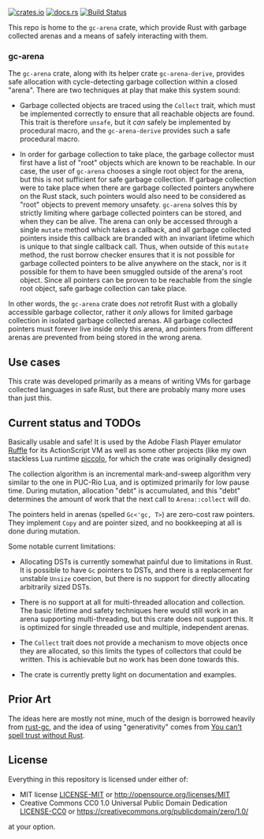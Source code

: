 [![crates.io](https://img.shields.io/crates/v/gc-arena)](https://crates.io/crates/gc-arena)
[![docs.rs](https://docs.rs/gc-arena/badge.svg)](https://docs.rs/gc-arena)
[![Build Status](https://img.shields.io/circleci/project/github/kyren/gc-arena.svg)](https://circleci.com/gh/kyren/gc-arena)

This repo is home to the `gc-arena` crate, which provide Rust with garbage
collected arenas and a means of safely interacting with them.

### gc-arena

The `gc-arena` crate, along with its helper crate `gc-arena-derive`, provides
safe allocation with cycle-detecting garbage collection within a closed "arena".
There are two techniques at play that make this system sound:

* Garbage collected objects are traced using the `Collect` trait, which must
  be implemented correctly to ensure that all reachable objects are found. This
  trait is therefore `unsafe`, but it *can* safely be implemented by procedural
  macro, and the `gc-arena-derive` provides such a safe procedural macro.

* In order for garbage collection to take place, the garbage collector must
  first have a list of "root" objects which are known to be reachable. In our
  case, the user of `gc-arena` chooses a single root object for the arena, but
  this is not sufficient for safe garbage collection. If garbage collection
  were to take place when there are garbage collected pointers anywhere on the
  Rust stack, such pointers would also need to be considered as "root" objects
  to prevent memory unsafety. `gc-arena` solves this by strictly limiting where
  garbage collected pointers can be stored, and when they can be alive. The
  arena can only be accessed through a single `mutate` method which takes a
  callback, and all garbage collected pointers inside this callback are branded
  with an invariant lifetime which is unique to that single callback call. Thus,
  when outside of this `mutate` method, the rust borrow checker ensures that
  it is not possible for garbage collected pointers to be alive anywhere on
  the stack, nor is it possible for them to have been smuggled outside of the
  arena's root object. Since all pointers can be proven to be reachable from the
  single root object, safe garbage collection can take place.
  
In other words, the `gc-arena` crate does *not* retrofit Rust with a globally
accessible garbage collector, rather it *only* allows for limited garbage
collection in isolated garbage collected arenas. All garbage collected pointers
must forever live inside only this arena, and pointers from different arenas are
prevented from being stored in the wrong arena.

## Use cases

This crate was developed primarily as a means of writing VMs for garbage
collected languages in safe Rust, but there are probably many more uses than
just this.

## Current status and TODOs

Basically usable and safe! It is used by the Adobe Flash Player emulator
[Ruffle](https://github.com/ruffle-rs/ruffle) for its ActionScript VM as well
as some other projects (like my own stackless Lua runtime
[piccolo](https://github.com/kyren/piccolo), for which the crate was originally
designed)

The collection algorithm is an incremental mark-and-sweep algorithm very similar
to the one in PUC-Rio Lua, and is optimized primarily for low pause time. During
mutation, allocation "debt" is accumulated, and this "debt" determines the
amount of work that the next call to `Arena::collect` will do.

The pointers held in arenas (spelled `Gc<'gc, T>`) are zero-cost raw pointers.
They implement `Copy` and are pointer sized, and no bookkeeping at all is done
during mutation. 

Some notable current limitations:

* Allocating DSTs is currently somewhat painful due to limitations in Rust. It
  is possible to  have `Gc` pointers to DSTs, and there is a replacement for
  unstable `Unsize` coercion, but there is no support for directly allocating
  arbitrarily sized DSTs.

* There is no support at all for multi-threaded allocation and collection.
  The basic lifetime and safety techniques here would still work in an arena
  supporting multi-threading, but this crate does not support this. It is
  optimized for single threaded use and multiple, independent arenas.
  
* The `Collect` trait does not provide a mechanism to move objects once they are
  allocated, so this limits the types of collectors that could be written. This
  is achievable but no work has been done towards this.
  
* The crate is currently pretty light on documentation and examples.

## Prior Art

The ideas here are mostly not mine, much of the design is borrowed heavily from
[rust-gc](https://manishearth.github.io/blog/2015/09/01/designing-a-gc-in-rust/),
and the idea of using "generativity" comes from [You can't spell trust without
Rust](https://raw.githubusercontent.com/Gankro/thesis/master/thesis.pdf).

## License ##

Everything in this repository is licensed under either of:

* MIT license [LICENSE-MIT](LICENSE-MIT) or http://opensource.org/licenses/MIT
* Creative Commons CC0 1.0 Universal Public Domain Dedication
  [LICENSE-CC0](LICENSE-CC0) or
  https://creativecommons.org/publicdomain/zero/1.0/

at your option.
